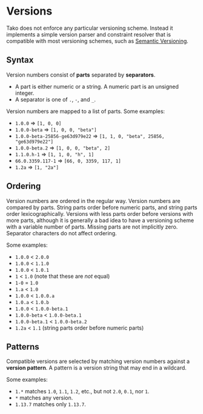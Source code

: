 # Versions

Tako does not enforce any particular versioning scheme. Instead it implements a
simple version parser and constraint resolver that is compatible with most
versioning schemes, such as [Semantic Versioning][semver].

## Syntax

Version numbers consist of **parts** separated by **separators**.

 * A part is either numeric or a string. A numeric part is an unsigned integer.
 * A separator is one of `.`, `-`, and `_`.

Version numbers are mapped to a list of parts. Some examples:

 * `1.0.0` ⇒ `[1, 0, 0]`
 * `1.0.0-beta` ⇒ `[1, 0, 0, "beta"]`
 * `1.0.0-beta-25856-ge63d979e22` ⇒ `[1, 1, 0, "beta", 25856, "ge63d979e22"]`
 * `1.0.0-beta.2` ⇒ `[1, 0, 0, "beta", 2]`
 * `1.1.0.h-1` ⇒ `[1, 1, 0, "h", 1]`
 * `66.0.3359.117-1` ⇒ `[66, 0, 3359, 117, 1]`
 * `1.2a` ⇒ `[1, "2a"]`

## Ordering

Version numbers are ordered in the regular way. Version numbers are compared
by parts. String parts order before numeric parts, and string parts order
lexicographically. Versions with less parts order before versions with more
parts, although it is generally a bad idea to have a versioning scheme with a
variable number of parts. Missing parts are not implicitly zero. Separator
characters do not affect ordering.

Some examples:

 * `1.0.0` &lt; `2.0.0`
 * `1.0.0` &lt; `1.1.0`
 * `1.0.0` &lt; `1.0.1`
 * `1` &lt; `1.0` (note that these are *not* equal)
 * `1-0` = `1.0`
 * `1.a` &lt; `1.0`
 * `1.0.0` &lt; `1.0.0.a`
 * `1.0.a` &lt; `1.0.b`
 * `1.0.0` &lt; `1.0.0-beta.1`
 * `1.0.0-beta` &lt; `1.0.0-beta.1`
 * `1.0.0-beta.1` &lt; `1.0.0-beta.2`
 * `1.2a` &lt; `1.1` (string parts order before numeric parts)

## Patterns

Compatible versions are selected by matching version numbers against a **version
pattern**. A pattern is a version string that may end in a wildcard.

Some examples:

 * `1.*` matches `1.0`, `1.1`, `1.2`, etc., but not `2.0`, `0.1`, nor `1`.
 * `*` matches any version.
 * `1.13.7` matches only `1.13.7`.

[semver]: https://semver.org/


